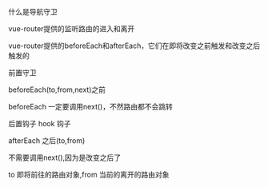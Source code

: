 什么是导航守卫

vue-router提供的监听路由的进入和离开

vue-router提供的beforeEach和afterEach，它们在即将改变之前触发和改变之后触发的

前置守卫

beforeEach(to,from,next)之前

beforeEach 一定要调用next()，不然路由都不会跳转

后置钩子 hook 钩子

afterEach 之后(to,from) 



不需要调用next(),因为是改变之后了



to 即将前往的路由对象,from 当前的离开的路由对象

